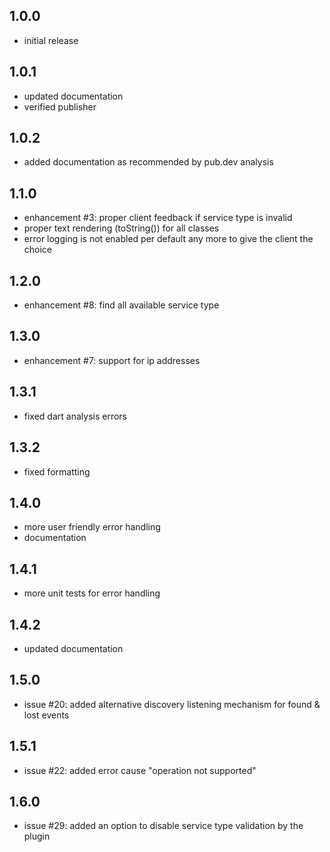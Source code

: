 ## 1.0.0

* initial release

## 1.0.1

* updated documentation
* verified publisher

## 1.0.2

* added documentation as recommended by pub.dev analysis

## 1.1.0

* enhancement #3: proper client feedback if service type is invalid
* proper text rendering (toString()) for all classes
* error logging is not enabled per default any more to give the client the choice

## 1.2.0

* enhancement #8: find all available service type

## 1.3.0

* enhancement #7: support for ip addresses

## 1.3.1

* fixed dart analysis errors

## 1.3.2

* fixed formatting

## 1.4.0

* more user friendly error handling
* documentation

## 1.4.1

* more unit tests for error handling

## 1.4.2

* updated documentation

## 1.5.0

* issue #20: added alternative discovery listening mechanism for found & lost events

## 1.5.1

* issue #22: added error cause "operation not supported"

## 1.6.0

* issue #29: added an option to disable service type validation by the plugin
